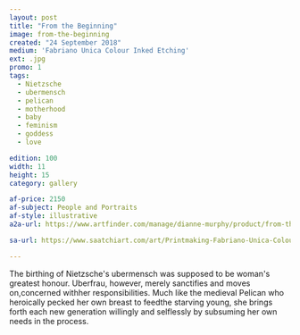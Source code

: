 ```yaml
---
layout: post
title: "From the Beginning"
image: from-the-beginning
created: "24 September 2018"
medium: 'Fabriano Unica Colour Inked Etching'
ext: .jpg
promo: 1
tags:
  - Nietzsche
  - ubermensch
  - pelican
  - motherhood
  - baby
  - feminism
  - goddess
  - love

edition: 100
width: 11
height: 15
category: gallery

af-price: 2150
af-subject: People and Portraits
af-style: illustrative
a2a-url: https://www.artfinder.com/manage/dianne-murphy/product/from-the-beginning-ad55/

sa-url: https://www.saatchiart.com/art/Printmaking-Fabriano-Unica-Colour-Inked-Etching-Limited-Edition-1-of-100/19454/4485432/view

---
```


The birthing of Nietzsche's ubermensch was supposed to be woman's greatest honour. Uberfrau, however, merely sanctifies and moves on,concerned withher responsibilities. Much like the medieval Pelican who heroically pecked her own breast to feedthe starving young, she brings forth each new generation willingly and selflessly by subsuming her own needs in the process.